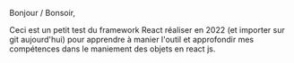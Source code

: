 Bonjour / Bonsoir,

Ceci est un petit test du framework React réaliser en 2022 (et importer sur git aujourd'hui) pour apprendre à manier l'outil et approfondir mes compétences dans le maniement des objets en react js.